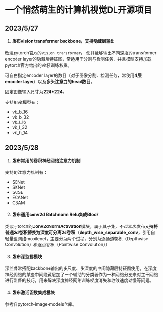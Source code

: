 # 一个悄然萌生的计算机视觉DL开源项目

## 2023/5/27
1. #### 发布vision transformer backbone，支持隐藏层输出

改进pytorch官方的`vision transformer`， 使其能够输出不同深度的transformer encoder layer的隐藏层特征图，常适用于分割与检测任务，并且模型支持加载pytorch官方给出的vit预训练权重。

可自由指定encoder layer的数目（对于图像分割、检测任务，常使用**4层encoder  layer**）以及**多头注意力的head数目**。

固定图像输入尺寸为**224*224**。

支持的vit模型有：

-   vit_b_16
-   vit_b_32
-   vit_l_16
-   vit_l_32
-   vit_h_14

## 2023/5/28

1. #### 发布常用的卷积神经网络注意力机制

支持的注意力机制有：

-   SENet
-   SKNet
-   SCSE
-   ECANet
-   CBAM

2. #### 发布通用conv2d Batchnorm Relu集成Block

类似于torch的**Conv2dNormActivation**模块，属于其子集，不过本次发布**支持将普通2d卷积替换为深度可分离2d卷积**（**depth_wise_separable_conv**，引用自轻量型网络mobilenet，主要分为两个过程，分别为逐通道卷积（Depthwise Convolution）和逐点卷积（Pointwise Convolution））

3. #### 发布深监督模块

深监督常搭配backbone输出的多尺度、多深度的中间隐藏层特征图使用，在深度神经网络的某些中间隐藏层加了一个辅助的分类器作为一种网络分支来对主干网络进行监督的技巧，用来解决深度神经网络训练梯度消失和收敛速度过慢等问题。

4. #### 发布激活函数集成模块

参考自pytorch-image-models仓库。